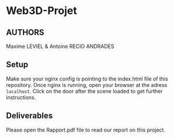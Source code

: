 # Web3D-Projet

## AUTHORS
Maxime LEVIEL & Antoine RECIO ANDRADES

## Setup

Make sure your nginx config is pointing to the index.html file of this repository.
Once nginx is running, open your browser at the adress ```localhost```.
Click on the door after the scene loaded to get further instructions.

## Deliverables
Please open the Rapport.pdf file to read our report on this project.